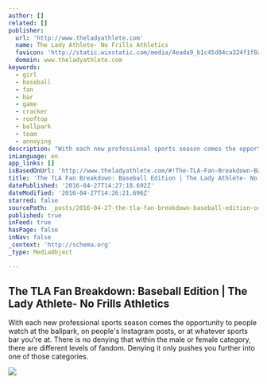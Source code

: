 ```yaml
---
author: []
related: []
publisher:
  url: 'http://www.theladyathlete.com'
  name: The Lady Athlete- No Frills Athletics
  favicon: 'http://static.wixstatic.com/media/4eada9_b1c45d84ca324f1f8a0b0fb886a0cd24.jpg/v1/fill/w_16%2Ch_16%2Clg_1/4eada9_b1c45d84ca324f1f8a0b0fb886a0cd24.jpg'
  domain: www.theladyathlete.com
keywords:
  - girl
  - baseball
  - fan
  - bar
  - game
  - cracker
  - rooftop
  - ballpark
  - team
  - annoying
description: "With each new professional sports season comes the opportunity to people watch at the ballpark, on people's Instagram posts, or at whatever sports bar you're at. There is no denying that within the male or female category, there are different levels of fandom. Denying it only pushes you further into one of those categories."
inLanguage: en
app_links: []
isBasedOnUrl: 'http://www.theladyathlete.com/#!The-TLA-Fan-Breakdown-Baseball-Edition/cmbz/5707d5ec0cf2e0dbcac851a3'
title: 'The TLA Fan Breakdown: Baseball Edition | The Lady Athlete- No Frills Athletics'
datePublished: '2016-04-27T14:27:18.692Z'
dateModified: '2016-04-27T14:26:21.696Z'
starred: false
sourcePath: _posts/2016-04-27-the-tla-fan-breakdown-baseball-edition-or-the-lady-athlete-.md
published: true
inFeed: true
hasPage: false
inNav: false
_context: 'http://schema.org'
_type: MediaObject

---
```

<article style=""><h1>The TLA Fan Breakdown: Baseball Edition | The Lady Athlete- No Frills Athletics</h1><p>With each new professional sports season comes the opportunity to people watch at the ballpark, on people's Instagram posts, or at whatever sports bar you're at. There is no denying that within the male or female category, there are different levels of fandom. Denying it only pushes you further into one of those categories.</p><img src="http://static.wixstatic.com/media/4eada9_f6c902a0a16240b5bdc2fc7416287801.gif" /></article>